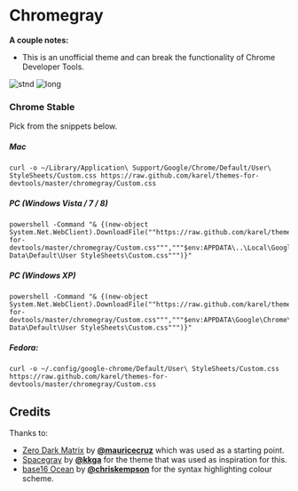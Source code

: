 # Chromegray

**A couple notes:** 
*  This is an unofficial theme and can break the functionality of Chrome Developer Tools.

![stnd](https://raw.github.com/karelvuong/themes-for-devtools/master/chromegray/screens/stnd.jpg)
![long](https://raw.github.com/karelvuong/themes-for-devtools/master/chromegray/screens/long.jpg)

### Chrome Stable
Pick from the snippets below.

##### Mac

```
curl -o ~/Library/Application\ Support/Google/Chrome/Default/User\ StyleSheets/Custom.css https://raw.github.com/karel/themes-for-devtools/master/chromegray/Custom.css
```

##### PC (Windows Vista / 7 / 8)

```
powershell -Command "& {(new-object System.Net.WebClient).DownloadFile(""https://raw.github.com/karel/themes-for-devtools/master/chromegray/Custom.css""","""$env:APPDATA\..\Local\Google\Chrome\User Data\Default\User StyleSheets\Custom.css""")}"
```

##### PC (Windows XP)

```
powershell -Command "& {(new-object System.Net.WebClient).DownloadFile(""https://raw.github.com/karel/themes-for-devtools/master/chromegray/Custom.css""","""$env:APPDATA\Google\Chrome\User Data\Default\User StyleSheets\Custom.css""")}"
```

##### Fedora:

 ```
curl -o ~/.config/google-chrome/Default/User\ StyleSheets/Custom.css https://raw.github.com/karel/themes-for-devtools/master/chromegray/Custom.css
 ```

## Credits
Thanks to:
* [Zero Dark Matrix](https://github.com/mauricecruz/chrome-devtools-zerodarkmatrix-theme) by **[@mauricecruz](https://github.com/mauricecruz/)** which was used as a starting point.
* [Spacegray](https://github.com/kkga/spacegray) by **[@kkga](https://github.com/kkga/)** for the theme that was used as inspiration for this.
* [base16 Ocean](https://github.com/chriskempson/base16) by **[@chriskempson](https://github.com/chriskempson/)** for the syntax highlighting colour scheme.

